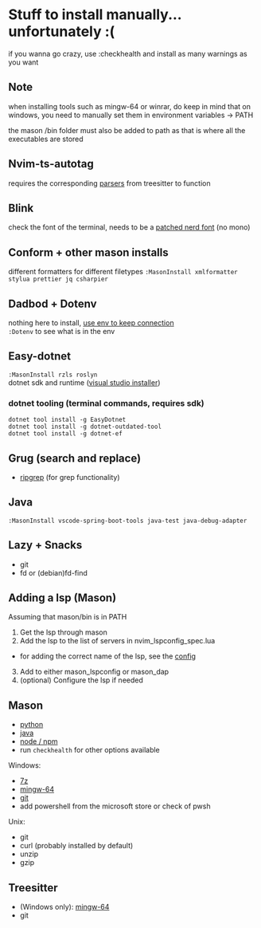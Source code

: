 # Stuff to install manually... unfortunately :(

if you wanna go crazy, use :checkhealth and install as many warnings as you want

## Note
when installing tools such as mingw-64 or winrar, do keep in mind that on windows, you need to manually set them in environment variables -> PATH

the mason /bin folder must also be added to path as that is where all the executables are stored

## Nvim-ts-autotag
requires the corresponding [parsers](https://github.com/nvim-treesitter/nvim-treesitter?tab=readme-ov-file#supported-languages) from treesitter to function

## Blink
check the font of the terminal, needs to be a [patched nerd font](https://www.nerdfonts.com/font-downloads) (no mono)

## Conform + other mason installs
different formatters for different filetypes
```:MasonInstall xmlformatter stylua prettier jq csharpier ```

## Dadbod + Dotenv
nothing here to install,
[use env to keep connection](https://github.com/kristijanhusak/vim-dadbod-ui)\
```:Dotenv``` to see what is in the env

## Easy-dotnet
```:MasonInstall rzls roslyn```\
dotnet sdk and runtime ([visual studio installer](https://visualstudio.microsoft.com/downloads/))
### dotnet tooling (terminal commands, requires sdk)
```dotnet tool install -g EasyDotnet```\
```dotnet tool install -g dotnet-outdated-tool```\
```dotnet tool install -g dotnet-ef```

## Grug (search and replace)
- [ripgrep](https://github.com/BurntSushi/ripgrep) (for grep functionality)

## Java
```:MasonInstall vscode-spring-boot-tools java-test java-debug-adapter```

## Lazy + Snacks
- git
- fd or (debian)fd-find


## Adding a lsp (Mason)
Assuming that mason/bin is in PATH
1. Get the lsp through mason
2. Add the lsp to the list of servers in nvim_lspconfig_spec.lua
  - for adding the correct name of the lsp, see the [config](https://github.com/neovim/nvim-lspconfig/blob/master/doc/configs.md)
3. Add to either mason_lspconfig or mason_dap
4. (optional) Configure the lsp if needed

## Mason
- [python](https://www.python.org/downloads)
- [java](https://www.oracle.com/java/technologies/downloads)
- [node / npm](https://nodejs.org/en/download)
- run ```checkhealth``` for other options available

Windows:
- [7z](https://7-zip.org/)
- [mingw-64](https://www.mingw-w64.org/downloads)
- [git](https://git-scm.com/downloads)
- add powershell from the microsoft store or check of pwsh

Unix:
- git
- curl (probably installed by default)
- unzip
- gzip

## Treesitter
- (Windows only): [mingw-64](https://www.mingw-w64.org/downloads)
- git
